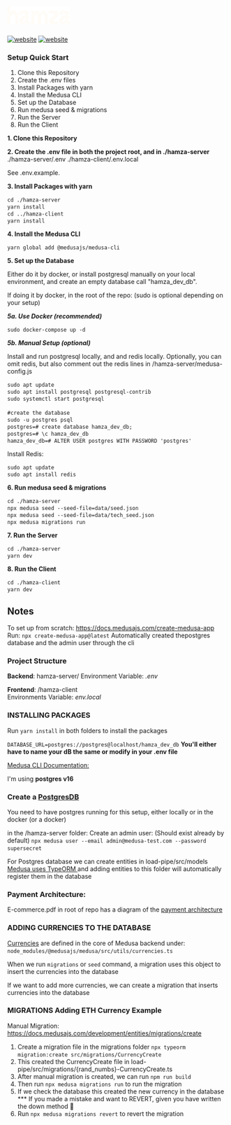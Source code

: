 # <img src="hamza.png" height="40"/>

[![website](https://img.shields.io/badge/website-blue '')](https://hamza.biz) [![website](https://img.shields.io/badge/dev_site-red '')](https://hamza.biz)

### Setup Quick Start

1. Clone this Repository
2. Create the .env files 
3. Install Packages with yarn
4. Install the Medusa CLI
5. Set up the Database
6. Run medusa seed & migrations
7. Run the Server
8. Run the Client


**1. Clone this Repository**


**2. Create the .env file in both the project root, and in ./hamza-server**
./hamza-server/.env
./hamza-client/.env.local


See .env.example. 

**3. Install Packages with yarn**


```
cd ./hamza-server
yarn install
cd ../hamza-client
yarn install 
```


**4. Install the Medusa CLI**

```
yarn global add @medusajs/medusa-cli
```


**5. Set up the Database**

Either do it by docker, or install postgresql manually on your local environment, and create an empty database call "hamza_dev_db". 

If doing it by docker, in the root of the repo: 
(sudo is optional depending on your setup) 

***5a. Use Docker (recommended)***

```
sudo docker-compose up -d
```

***5b. Manual Setup (optional)***

Install and run postgresql locally, and and redis locally. Optionally, you can omit redis, but also comment out the redis lines in /hamza-server/medusa-config.js
```
sudo apt update
sudo apt install postgresql postgresql-contrib
sudo systemctl start postgresql

#create the database
sudo -u postgres psql
postgres=# create database hamza_dev_db;
postgres=# \c hamza_dev_db
hamza_dev_db=# ALTER USER postgres WITH PASSWORD 'postgres'
```

Install Redis: 
```
sudo apt update
sudo apt install redis 
```

**6. Run medusa seed & migrations** 

```
cd ./hamza-server
npx medusa seed --seed-file=data/seed.json
npx medusa seed --seed-file=data/tech_seed.json 
npx medusa migrations run
```


**7. Run the Server** 

```
cd ./hamza-server
yarn dev
```


**8. Run the Client** 

```
cd ./hamza-client
yarn dev
```


## Notes

To set up from scratch:
https://docs.medusajs.com/create-medusa-app
Run: `npx create-medusa-app@latest`
Automatically created thepostgres database and the admin user through the cli


### Project Structure

**Backend**: hamza-server/
Environment Variable: _.env_

**Frontend**: /hamza-client    
Environments Variable: _env.local_   

### INSTALLING PACKAGES
Run `yarn install` in both folders to install the packages

`DATABASE_URL=postgres://postgres@localhost/hamza_dev_db`
**You'll either have to name your dB the same or modify in your .env file**

[Medusa CLI Documentation:](https://docs.medusajs.com/cli/reference) 

I'm using **postgres v16**

### Create a [PostgresDB](https://docs.medusajs.com/development/backend/configurations#database_database)
You need to have postgres running for this setup, either locally or in the docker (or a docker)

in the /hamza-server folder:
Create an admin user: (Should exist already by default)
`npx medusa user --email admin@medusa-test.com --password supersecret
`

For Postgres database we can create entities in load-pipe/src/models
[Medusa uses TypeORM ](https://docs.medusajs.com/development/entities/overview)and adding entities to this folder will automatically register them in the database


### Payment Architecture:
E-commerce.pdf in root of repo has a diagram of the [payment architecture](https://docs.medusajs.com/modules/carts-and-checkout/payment)


### ADDING CURRENCIES TO THE DATABASE
[Currencies](https://docs.medusajs.com/modules/regions-and-currencies/currencies) are defined in the core of Medusa backend under: `node_modules/@medusajs/medusa/src/utils/currencies.ts`

When we run `migrations` or `seed` command, a migration uses this object to insert the currencies into the database

If we want to add more currencies, we can create a migration that inserts currencies into the database

### MIGRATIONS Adding ETH Currency Example
Manual Migration: https://docs.medusajs.com/development/entities/migrations/create
1. Create a migration file in the migrations folder
`npx typeorm migration:create src/migrations/CurrencyCreate` 
2. This created the CurrencyCreate file in load-pipe/src/migrations/{rand_numbs}-CurrencyCreate.ts
3. After manual migration is created, we can run `npm run build`
4. Then run `npx medusa migrations run` to run the migration
5. If we check the database this created the new currency in the database
*** If you made a mistake and want to REVERT, given you have written the down method 🎩
6. Run `npx medusa migrations revert` to revert the migration


